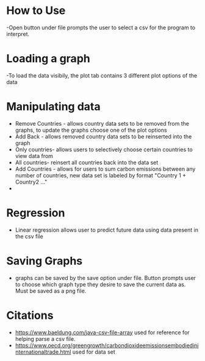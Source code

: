 # How to Use
-Open button under file prompts the user to select a csv for the program to interpret.

# Loading a graph
-To load the data visibily, the plot tab contains 3 different plot options of the data

# Manipulating data
- Remove Countries - allows country data sets to be removed from the graphs, to update the graphs choose one of the plot options
- Add Back - allows removed country data sets to be reinserted into the graph
- Only countries- allows users to selectively choose certain countries to view data from
- All countries- reinsert all countries back into the data set
- Add Countries - allows for users to sum carbon emissions between any number of countries, new data set is labeled by format "Country 1 + Country2 ..." 
-
# Regression
- Linear regression allows user to predict future data using data present in the csv file

# Saving Graphs
- graphs can be saved by the save option under file. Button prompts user to choose which graph type they desire to save the current data as. Must be saved as a png file.

# Citations
- https://www.baeldung.com/java-csv-file-array used for reference for helping parse a csv file.
- https://www.oecd.org/greengrowth/carbondioxideemissionsembodiedininternationaltrade.html used for data set
